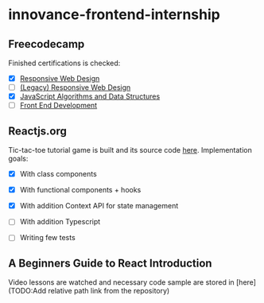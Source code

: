 # innovance-frontend-internship

## Freecodecamp

Finished certifications is checked:

- [x] [Responsive Web Design](https://www.freecodecamp.org/learn/2022/responsive-web-design/)
- [ ] [(Legacy) Responsive Web Design](https://www.freecodecamp.org/learn/responsive-web-design/)
- [x] [JavaScript Algorithms and Data Structures](https://www.freecodecamp.org/learn/javascript-algorithms-and-data-structures/)
- [ ] [Front End Development](https://www.freecodecamp.org/learn/front-end-development-libraries/)

## Reactjs.org

Tic-tac-toe tutorial game is built and its source code [here](/TIcTacToe/tic-tac-toe/). Implementation goals:

 - [X] With class components
 - [X] With functional components + hooks
 - [X] With addition Context API for state management
 - [ ] With addition Typescript
 - [ ] Writing few tests
 

## A Beginners Guide to React Introduction

Video lessons are watched and necessary code sample are stored in [here](TODO:Add relative path link from the repository)
